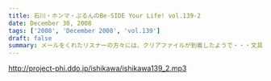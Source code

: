 ```yaml
---
title: 石川・ホンマ・ぶるんのBe-SIDE Your Life! vol.139-2
date: December 30, 2008
tags: ['2008', 'December 2008', 'vol.139']
draft: false
summary: メールをくれたリスナーの方々には、クリアファイルが到着したようで・・・文具としてお使いいただければ幸いです。そして年末恒例になるか！？「１０８つ人生相談！」スペシャル。NAMAE
---
```


http://project-phi.ddo.jp/ishikawa/ishikawa139_2.mp3
